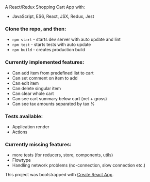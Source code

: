 A React/Redux Shopping Cart App with:
- JavaScript, ES6, React, JSX, Redux, Jest 

### Clone the repo, and then:

- `npm start` - starts dev server with auto update and lint
- `npm test` - starts tests with auto update
- `npm build` - creates production build

### Currently implemented features:
- Can add item from predefined list to cart
- Can set comment on item to add
- Can edit item
- Can delete singular item
- Can clear whole cart
- Can see cart summary below cart (net + gross)
- Can see tax amounts separated by tax %

### Tests available:
- Application render
- Actions

### Currently missing features:
- more tests (for reducers, store, components, utils)
- Flowtype
- Handling network problems (no-connection, slow connection etc.)

This project was bootstrapped with [Create React App](https://github.com/facebookincubator/create-react-app).